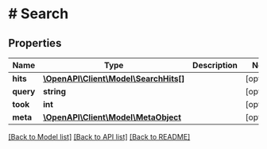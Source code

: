# # Search

## Properties

Name | Type | Description | Notes
------------ | ------------- | ------------- | -------------
**hits** | [**\OpenAPI\Client\Model\SearchHits[]**](SearchHits.md) |  | [optional]
**query** | **string** |  | [optional]
**took** | **int** |  | [optional]
**meta** | [**\OpenAPI\Client\Model\MetaObject**](MetaObject.md) |  | [optional]

[[Back to Model list]](../../README.md#models) [[Back to API list]](../../README.md#endpoints) [[Back to README]](../../README.md)
